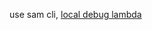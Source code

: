 
use sam cli, [local debug lambda](https://docs.aws.amazon.com/zh_cn/serverless-application-model/latest/developerguide/serverless-sam-cli-using-invoke.html)